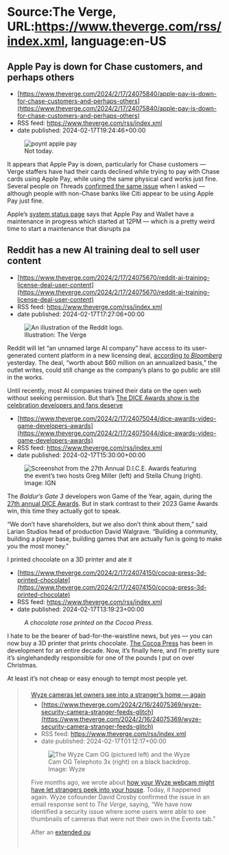 # Source:The Verge, URL:https://www.theverge.com/rss/index.xml, language:en-US

## Apple Pay is down for Chase customers, and perhaps others
 - [https://www.theverge.com/2024/2/17/24075840/apple-pay-is-down-for-chase-customers-and-perhaps-others](https://www.theverge.com/2024/2/17/24075840/apple-pay-is-down-for-chase-customers-and-perhaps-others)
 - RSS feed: https://www.theverge.com/rss/index.xml
 - date published: 2024-02-17T19:24:46+00:00

<figure>
      <img alt="poynt apple pay" src="https://cdn.vox-cdn.com/thumbor/9udb9yjChOvl4sm5K0jH_SNIuSM=/0x0:4080x2720/1310x873/cdn.vox-cdn.com/uploads/chorus_image/image/73146969/poynt_apple_pay.0.0.png" />
        <figcaption>Not today.</figcaption>
    </figure>

  <p id="aZCjYH">It appears that Apple Pay is down, particularly for Chase customers — Verge staffers have had their cards declined while trying to pay with Chase cards using Apple Pay, while using the same physical card works just fine. Several people on Threads <a href="https://www.threads.net/@reckless1280/post/C3daFeWRKZT">confirmed the same issue</a> when I asked — although people with non-Chase banks like Citi appear to be using Apple Pay just fine. </p>
<p id="JqTYB9">Apple’s <a href="https://www.apple.com/support/systemstatus/">system status page</a> says that Apple Pay and Wallet have a maintenance in progress which started at 12PM —  which is a pretty weird time to start a maintenance that disrupts pa

## Reddit has a new AI training deal to sell user content
 - [https://www.theverge.com/2024/2/17/24075670/reddit-ai-training-license-deal-user-content](https://www.theverge.com/2024/2/17/24075670/reddit-ai-training-license-deal-user-content)
 - RSS feed: https://www.theverge.com/rss/index.xml
 - date published: 2024-02-17T17:27:06+00:00

<figure>
      <img alt="An illustration of the Reddit logo." src="https://cdn.vox-cdn.com/thumbor/Bbp5-v1Ca_-VqPi4p9QYq39fz_c=/0x0:3000x2000/1310x873/cdn.vox-cdn.com/uploads/chorus_image/image/73146761/WJoel_STK024_01.0.jpg" />
        <figcaption>Illustration: The Verge</figcaption>
    </figure>

  <p id="nFNgpV">Reddit will let “an unnamed large AI company” have access to its user-generated content platform in a new licensing deal, <a href="https://www.bloomberg.com/news/articles/2024-02-16/reddit-is-said-to-sign-ai-content-licensing-deal-ahead-of-ipo">according to <em>Bloomberg</em></a> yesterday. The deal, “worth about $60 million on an annualized basis,” the outlet writes, could still change as the company’s plans to go public are still in the works.</p>
<p id="dQeNsL">Until recently, most AI companies trained their data on the open web without seeking permission. But that’s <a href="https://www.theverge.com/24062159/ai-copyright-fair-use-lawsuits-new-york-times-openai

## The DICE Awards show is the celebration developers and fans deserve
 - [https://www.theverge.com/2024/2/17/24075044/dice-awards-video-game-developers-awards](https://www.theverge.com/2024/2/17/24075044/dice-awards-video-game-developers-awards)
 - RSS feed: https://www.theverge.com/rss/index.xml
 - date published: 2024-02-17T15:30:00+00:00

<figure>
      <img alt="Screenshot from the 27th Annual D.I.C.E. Awards featuring the event’s two hosts Greg Miller (left) and Stella Chung (right)." src="https://cdn.vox-cdn.com/thumbor/wNzVd0zT0PxeeqHZ6ePZCODzYIY=/138x0:1617x986/1310x873/cdn.vox-cdn.com/uploads/chorus_image/image/73146559/Screenshot_2024_02_16_at_4.58.40_PM.0.png" />
        <figcaption>Image: IGN</figcaption>
    </figure>

  <p id="rqRdLQ">The <em>Baldur’s Gate 3</em> developers won Game of the Year, again, during the <a href="https://www.interactive.org/">27th annual DICE Awards</a>. But in stark contrast to their 2023 Game Awards win, this time they actually got to speak.</p>
<p id="Phv6SD">“We don’t have shareholders, but we also don’t think about them,” said Larian Studios head of production David Walgrave. “Building a community, building a player base, building games that are actually fun is going to make you the most money.” </p>
<div id="CBqwiI"><div style="width: 100%; height: 0; padding-bottom: 

## I printed chocolate on a 3D printer and ate it
 - [https://www.theverge.com/2024/2/17/24074150/cocoa-press-3d-printed-chocolate](https://www.theverge.com/2024/2/17/24074150/cocoa-press-3d-printed-chocolate)
 - RSS feed: https://www.theverge.com/rss/index.xml
 - date published: 2024-02-17T13:19:23+00:00

<figure>
      <img alt="" src="https://cdn.vox-cdn.com/thumbor/DXURPY7g_xbWWrUChzOrK-Ug4H4=/0x185:2700x1985/1310x873/cdn.vox-cdn.com/uploads/chorus_image/image/73146370/cocoa_press_verge_sean_1.0.jpg" />
        <figcaption><em>A chocolate rose printed on the Cocoa Press.</em></figcaption>
    </figure>

  <p id="OxNAmy">I hate to be the bearer of bad-for-the-waistline news, but yes — you can now buy a 3D printer that prints chocolate. <a href="https://cocoapress.com/">The Cocoa Press</a> has been in development for an entire decade. Now, it’s finally here, and I’m pretty sure it’s singlehandedly responsible for one of the pounds I put on over Christmas.</p>
<p id="nrz1wJ">At least it’s not cheap or easy enough to tempt most people yet.</p>
<div id="9xuVqR">
<blockquote class="instagram-media"><div style="padding: 16px;"> <a href="https://www.instagram.com/reel/C3VbxzXsatP/?utm_source=ig_embed&amp;utm_campaign=loading" style="line-height: 0; padding: 0 0; text-align: center;

## Wyze cameras let owners see into a stranger’s home — again
 - [https://www.theverge.com/2024/2/16/24075369/wyze-security-camera-stranger-feeds-glitch](https://www.theverge.com/2024/2/16/24075369/wyze-security-camera-stranger-feeds-glitch)
 - RSS feed: https://www.theverge.com/rss/index.xml
 - date published: 2024-02-17T01:12:17+00:00

<figure>
      <img alt="The Wyze Cam OG (pictured left) and the Wyze Cam OG Telephoto 3x (right) on a black backdrop." src="https://cdn.vox-cdn.com/thumbor/t1Z_gi5wCkETb6NW_1OQVtYVQrc=/0x344:6902x4945/1310x873/cdn.vox-cdn.com/uploads/chorus_image/image/73145815/Wyze_Cam_OG_Telephoto_8.0.jpg" />
        <figcaption>Image: Wyze</figcaption>
    </figure>

  <p id="Q6tK8v">Five months ago, we wrote about <a href="https://www.theverge.com/2023/9/8/23865255/wyze-security-camera-feeds-web-view-issue">how your Wyze webcam might have let strangers peek into your house</a>. Today, it happened again. Wyze cofounder David Crosby confirmed the issue in an email response sent to <em>The Verge</em>, saying, “We have now identified a security issue where some users were able to see thumbnails of cameras that were not their own in the Events tab.”</p>
<p id="JCoyJi">After an <a href="https://www.theverge.com/2024/2/16/24074799/wyze-outage-security-camera-smart-home-down-offline">extended ou

